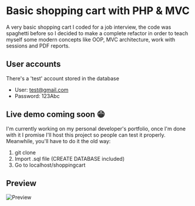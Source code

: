 
# Basic shopping cart with PHP & MVC

A very basic shopping cart I coded for a job interview, the code was spaghetti before so I decided to make a complete refactor in order to teach myself some modern concepts like OOP, MVC architecture, work with sessions and PDF reports.

## User accounts

There's a 'test' account stored in the database  
- User: test@gmail.com  
- Password: 123Abc

## Live demo coming soon 😁

I'm currently working on my personal developer's portfolio, once I'm done with it I promise I'll host this project so people can test it properly. Meanwhile, you'll have to do it the old way:  
1. git clone  
2. Import .sql file (CREATE DATABASE included)  
3. Go to localhost/shoppingcart

## Preview
![Preview](https://i.imgur.com/Npi08Ae.png)
